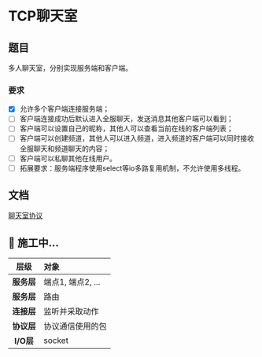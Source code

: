 # TCP聊天室

## 题目

多人聊天室，分别实现服务端和客户端。

### 要求

- [x] 允许多个客户端连接服务端；
- [ ] 客户端连接成功后默认进入全服聊天，发送消息其他客户端可以看到；
- [ ] 客户端可以设置自己的昵称，其他人可以查看当前在线的客户端列表；
- [ ] 客户端可以创建频道，其他人可以进入频道，进入频道的客户端可以同时接收全服聊天和频道聊天的内容；
- [ ] 客户端可以私聊其他在线用户。
- [ ] 拓展要求：服务端程序使用select等io多路复用机制，不允许使用多线程。

## 文档

[聊天室协议](./docs/protocol.md)



## 🚧 施工中...

| 层级 | 对象 |
|:-:|:-|
| **服务层** | 端点1, 端点2, ... |
| **服务层** | 路由 |
| **连接层** | 监听并采取动作 |
| **协议层** | 协议通信使用的包 |
| **I/O层**  | socket |
